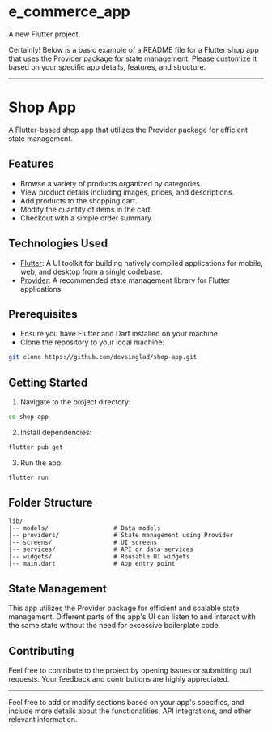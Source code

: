 # e_commerce_app

A new Flutter project.

Certainly! Below is a basic example of a README file for a Flutter shop app that uses the Provider package for state management. Please customize it based on your specific app details, features, and structure.

---

# Shop App

A Flutter-based shop app that utilizes the Provider package for efficient state management.

## Features

- Browse a variety of products organized by categories.
- View product details including images, prices, and descriptions.
- Add products to the shopping cart.
- Modify the quantity of items in the cart.
- Checkout with a simple order summary.

## Technologies Used

- [Flutter](https://flutter.dev/): A UI toolkit for building natively compiled applications for mobile, web, and desktop from a single codebase.
- [Provider](https://pub.dev/packages/provider): A recommended state management library for Flutter applications.

## Prerequisites

- Ensure you have Flutter and Dart installed on your machine.
- Clone the repository to your local machine:

```bash
git clone https://github.com/devsinglad/shop-app.git
```

## Getting Started

1. Navigate to the project directory:

```bash
cd shop-app
```

2. Install dependencies:

```bash
flutter pub get
```

3. Run the app:

```bash
flutter run
```

## Folder Structure

```
lib/
|-- models/                  # Data models
|-- providers/               # State management using Provider
|-- screens/                 # UI screens
|-- services/                # API or data services
|-- widgets/                 # Reusable UI widgets
|-- main.dart                # App entry point
```

## State Management

This app utilizes the Provider package for efficient and scalable state management. Different parts of the app's UI can listen to and interact with the same state without the need for excessive boilerplate code.

## Contributing

Feel free to contribute to the project by opening issues or submitting pull requests. Your feedback and contributions are highly appreciated.


---

Feel free to add or modify sections based on your app's specifics, and include more details about the functionalities, API integrations, and other relevant information.